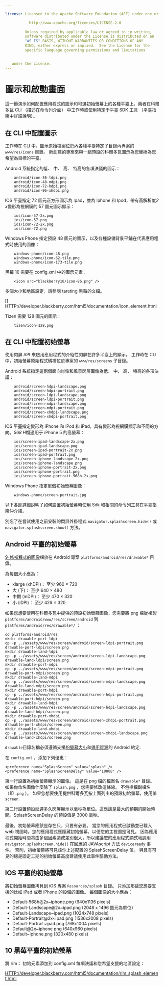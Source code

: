 ```yaml
---

license: Licensed to the Apache Software Foundation (ASF) under one or more contributor license agreements. 請參閱分散式與此工作為版權的擁有權有關的其他資訊的通知檔。 ASF 許可證，此檔到你根據 Apache 許可證，2.0 版 （"許可證"） ；您不可能使用此檔除了符合許可證。 You may obtain a copy of the License at

           http://www.apache.org/licenses/LICENSE-2.0
    
         Unless required by applicable law or agreed to in writing,
         software distributed under the License is distributed on an
         "AS IS" BASIS, WITHOUT WARRANTIES OR CONDITIONS OF ANY
         KIND, either express or implied.  See the License for the
         specific language governing permissions and limitations
    

   under the License.
---
```


# 圖示和啟動畫面

這一節演示如何配置應用程式的圖示和可選初始螢幕上的各種平臺上，兩者在科爾多瓦 CLI （描述在命令列介面） 中工作時或使用特定于平臺 SDK 工具 （平臺指南中詳細說明）。

## 在 CLI 中配置圖示

工作時在 CLI 中，圖示原始檔案位於內各種平臺特定子目錄內專案的 `www/res/icons` 目錄。 新創建的專案來與一組預設的科爾多瓦圖示為您替換為您希望為目標的平臺。

Android 系統指定的低、 中、 高、 特高的各項決議的圖示：

        android/icon-36-ldpi.png
        android/icon-48-mdpi.png
        android/icon-72-hdpi.png
        android/icon-96-xhdpi.png
    

IOS 平臺指定 72 圖元正方形圖示為 Ipad，並為 Iphone 和 Ipod，帶有高解析度*2 x*變形為視網膜的 57 圖元圖示顯示：

        ios/icon-57-2x.png
        ios/icon-57.png
        ios/icon-72-2x.png
        ios/icon-72.png
    

Windows Phone 指定預設 48 圖元的圖示，以及各種設備背景平鋪在代表應用程式時使用的圖像：

        windows-phone/icon-48.png
        windows-phone/icon-62-tile.png
        windows-phone/icon-173-tile.png
    

黑莓 10 需要在 config.xml 中的圖示元素：

        <icon src="blackberry10/icon-86.png" />
    

多個大小和地區設定，請參閱 tareting 黑莓的文檔。

[] HTTP://developer.blackberry.com/html5/documentation/icon_element.html

Tizen 需要 128 圖元的圖示：

        tizen/icon-128.png
    

## 在 CLI 中配置初始螢幕

使用閃屏 API 來啟用應用程式的介紹性閃屏在許多平臺上的顯示。 工作時在 CLI 中，初始螢幕原始程式碼檔位於專案的 `www/res/screens` 子目錄。

Android 系統指定這兩個面向肖像和風景閃屏圖像為低、 中、 高、 特高的各項決議：

        android/screen-hdpi-landscape.png
        android/screen-hdpi-portrait.png
        android/screen-ldpi-landscape.png
        android/screen-ldpi-portrait.png
        android/screen-mdpi-landscape.png
        android/screen-mdpi-portrait.png
        android/screen-xhdpi-landscape.png
        android/screen-xhdpi-portrait.png
    

IOS 平臺指定變形為 iPhone 和 iPod 和 iPad，具有變形為視網膜顯示和不同的方向。*568 H*檔適用于 iPhone 5 的高螢幕：

        ios/screen-ipad-landscape-2x.png
        ios/screen-ipad-landscape.png
        ios/screen-ipad-portrait-2x.png
        ios/screen-ipad-portrait.png
        ios/screen-iphone-landscape-2x.png
        ios/screen-iphone-landscape.png
        ios/screen-iphone-portrait-2x.png
        ios/screen-iphone-portrait.png
        ios/screen-iphone-portrait-568h-2x.png
    

Windows Phone 指定單個初始螢幕圖像：

        windows-phone/screen-portrait.jpg
    

以下各節詳細說明了如何設置初始螢幕時使用 Sdk 和相關的命令列工具在平臺指南仲介紹。

別忘了在嘗試使用之前安裝的閃屏外掛程式 `navigator.splashscreen.hide()` 或 `navigator.splashscreen.show()` 方法。

## Android 平臺的初始螢幕

[9-修補程式的圖像][1]檔放在 Android 專案 `platforms/android/res/drawable*` 目錄。

 [1]: https://developer.android.com/tools/help/draw9patch.html

為每個大小應為：

*   xlarge (xhDPI)： 至少 960 × 720
*   大 (下)： 至少 640 × 480
*   中期 (mDPI)： 至少 470 × 320
*   小 (lDPI)： 至少 426 × 320

如果您想要使用在科爾多瓦中提供的預設初始螢幕圖像，您需要將 png 檔從複製 `platforms/android/www/res/screen/android` 到 `platforms/android/res/drawable*/` ：

    cd platforms/android/res
    mkdir drawable-port-ldpi
    cp -p ../assets/www/res/screen/android/screen-ldpi-portrait.png drawable-port-ldpi/screen.png
    mkdir drawable-land-ldpi
    cp -p ../assets/www/res/screen/android/screen-ldpi-landscape.png drawable-land-ldpi/screen.png
    mkdir drawable-port-mdpi
    cp -p ../assets/www/res/screen/android/screen-mdpi-portrait.png drawable-port-mdpi/screen.png
    mkdir drawable-land-mdpi
    cp -p ../assets/www/res/screen/android/screen-mdpi-landscape.png drawable-land-mdpi/screen.png
    mkdir drawable-port-hdpi
    cp -p ../assets/www/res/screen/android/screen-hdpi-portrait.png drawable-port-hdpi/screen.png
    mkdir drawable-land-hdpi
    cp -p ../assets/www/res/screen/android/screen-hdpi-landscape.png drawable-land-hdpi/screen.png
    mkdir drawable-port-xhdpi
    cp -p ../assets/www/res/screen/android/screen-xhdpi-portrait.png drawable-port-xhdpi/screen.png
    mkdir drawable-land-xhdpi
    cp -p ../assets/www/res/screen/android/screen-xhdpi-landscape.png drawable-land-xhdpi/screen.png
    

`drawable`目錄名稱必須遵循支援[的螢幕大小][2]和[備用資源][3]的 Android 約定.

 [2]: http://developer.android.com/guide/practices/screens_support.html
 [3]: http://developer.android.com/guide/topics/resources/providing-resources.html#AlternativeResources

在 `config.xml` ，添加下列優惠：

    <preference name="SplashScreen" value="splash" />
    <preference name="SplashScreenDelay" value="10000" />
    

第一行設置為初始螢幕顯示的圖像。 這是在 png 檔的檔案名 `drawable*` 目錄。 如果你命名圖像什麼除了 `splash.png` ，您需要修改這條線。 不包括檔副檔名 （即 `.png` ）。 如果您想要使用提供科爾多瓦按上面列出的預設初始螢幕，使用值`screen`.

第二行設置預設延遲多久閃屏顯示以毫秒為單位。這應該是最大的預期的開始時間。SplashScreenDelay 的預設值是 3000 毫秒。

最後，初始螢幕應該是存在只，只要有必要。 當您的應用程式已啟動並已載入 web 視圖時，您的應用程式應隱藏初始螢幕，以便您的主視圖是可見。 因為應用程式開始時間將由多個因素造成差別很大，所以建議您的應用程式顯式地調用 `navigator.splashscreen.hide()` 在回應的 JAVAscript 方法 `deviceready` 事件。 否則，初始螢幕將可見該你上述配置的 SplashScreenDelay 值。 與具有可見的總是固定工期的初始螢幕高度建議使用此事件驅動方法。

## IOS 平臺的初始螢幕

將初始螢幕圖像拷貝到 iOS 專案 `Resources/splash` 目錄。 只添加那些您想要支援的比如 iPad 或者 iPhone 的設備的圖像。 每個圖像的大小應為：

*   Default-568h@2x~iphone.png (640x1136 pixels)
*   Default-Landscape@2x~ipad.png (2048 x 1496 圖元為單位）
*   Default-Landscape~ipad.png (1024x748 pixels)
*   Default-Portrait@2x~ipad.png (1536x2008 pixels)
*   Default-Portrait~ipad.png (768x1004 pixels)
*   Default@2x~iphone.png (640x960 pixels)
*   Default~iphone.png (320x480 pixels)

## 10 黑莓平臺的初始螢幕

將 rim： 初始元素添加到 config.xml 每項決議和您希望支援的地區設定：

[HTTP://developer.blackberry.com/html5/documentation/rim\_splash\_element.html][4]

 [4]: http://developer.blackberry.com/html5/documentation/rim_splash_element.html